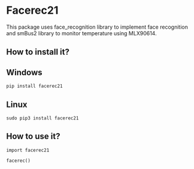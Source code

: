 # Facerec21

This package uses face_recognition library to implement face recognition and smBus2 library to monitor temperature
using MLX90614.

## How to install it?

## Windows

```
pip install facerec21

```

## Linux

```
sudo pip3 install facerec21

```

## How to use it?

``` 
import facerec21

facerec()

```